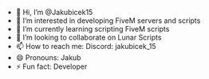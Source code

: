 - 👋 Hi, I’m @Jakubicek15
- 👀 I’m interested in developing FiveM servers and scripts
- 🌱 I’m currently learning scripting FiveM scripts
- 💞️ I’m looking to collaborate on Lunar Scripts
- 📫 How to reach me: Discord: jakubicek_15
- 😄 Pronouns: Jakub
- ⚡ Fun fact: Developer

<!---
Jakubicek15/Jakubicek15 is a ✨ special ✨ repository because its `README.md` (this file) appears on your GitHub profile.
You can click the Preview link to take a look at your changes.
--->
